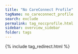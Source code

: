 ```yaml
---
title: "No CareConnect Profile"
tagName: no_careconnect_profile
search: exclude
permalink: tag_noccprofile.html
sidebar: overview_sidebar
folder: tags
---
```

{% include tag_redirect.html %}
